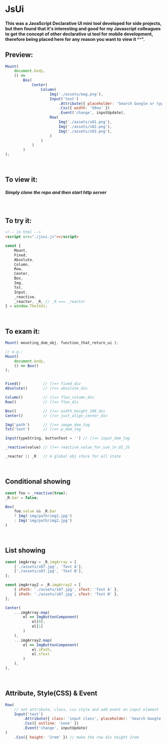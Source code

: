# JsUi

#### This was a JavaScript Declarative UI mini tool developed for side projects, but then found that it's interesting and good for my Javascript colleagues to get the concept of other declarative ui tool for mobile development, therefore being placed here for any reason you want to view it ^^".

## Preview:
```javascript
Mount(
    document.body,
    () =>
        Box(
            Center(
                Column(
                    Img('./assets/mag.png'),
                    Input('text')
                        .Attribute({ placeholder: 'Search Google or type a URL' })
                        .Css({ width: '50vw' })
                        .Event('change', inputUpdate),
                    Row(
                        Img('./assets/s01.png'),
                        Img('./assets/s02.png'),
                        Img('./assets/s03.png'),
                    )
                )
            )
        )
);
```
<br/>

## To view it:
##### Simply clone the repo and then start http server
<br/>

## To try it:
```html
<!-- in html -->
<script src="./jsui.js"></script>
```
```javascript
const {
    Mount,
    Fixed,
    Absolute,
    Column,
    Row,
    Center,
    Box,
    Img,
    Txt,
    Input,
    _reactive,
    _reactor, _R, // _R === _reactor
} = window.TheJsUi;
```
<br/>

## To exam it:
```javascript
Mount( mounting_dom_obj, function_that_return_ui );

// e.g.:
Mount(
    document.body,
    () => Box()
);


Fixed()          // ()=> fixed_div
Absolute()       // ()=> absolute_div

Column()         // ()=> flex_column_div
Row()            // ()=> flex_div

Box()            // ()=> width_height_100_div
Center()         // ()=> just_align_center_div

Img('path')      // ()=> image_dom_tag
Txt('text')      // ()=> p_dom_tag

Input(typeString, buttonText = '') // ()=> input_dom_tag

_reactive(value) // ()=> reactive_value_for_use_in_UI_JS

_reactor || _R   // A global obj store for all state
```
<br/>

## Conditional showing
```javascript
const foo = _reactive(true);
_R.bar = false;

Box(
    foo.value && _R.bar
    ? Img('img/path/img1.jpg')
    : Img('img/path/img2.jpg')
)
```
<br/>

## List showing
```javascript
const imgArray = _R.imgArray = [
    ['./assets/s07.jpg', 'Text A'],
    ['./assets/s07.jpg', 'Text B'],
];

const imgArray2 = _R.imgArray2 = [
    { iPath: './assets/s07.jpg', sText: 'Text A' },
    { iPath: './assets/s07.jpg', sText: 'Text B' },
];

Center(
    ...imgArray.map(
        el => ImgButtonComponent(
            el[0],
            el[1]
        )
    ),
    ...imgArray2.map(
        el => ImgButtonComponent(
            el.iPath,
            el.sText
        )
    ), 
),
```
<br/>

## Attribute, Style(CSS) & Event
```javascript
Row(
    // set attribute, class, css style and add event on input element
    Input('text')
        .Attribute({ class: 'input class', placeholder: 'Search Google or type a URL' })
        .Css({ outline: 'none' })
        .Event('change', inputUpdate)
)
    .Css({ height: '2rem' }) // make the row div height 2rem
```